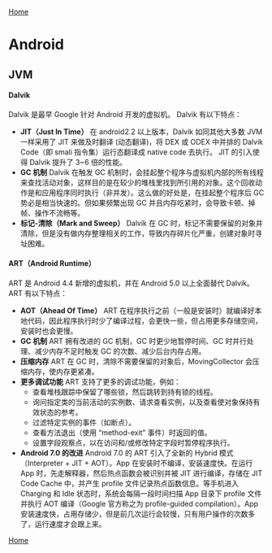 [Home](../../README)

# Android

## JVM

#### Dalvik
Dalvik 是最早 Google 针对 Android 开发的虚拟机。
Dalvik 有以下特点：
- **JIT（Just In Time）**
在 android2.2 以上版本，Dalvik 如同其他大多数 JVM 一样采用了 JIT 来做及时翻译 (动态翻译)，将 DEX 或 ODEX 中并排的 Dalvik Code（即 smali 指令集）运行态翻译成 native code 去执行。
JIT 的引入使得 Dalvik 提升了 3~6 倍的性能。
- **GC 机制**
Dalvik 在触发 GC 机制时，会挂起整个程序与虚拟机内部的所有线程来查找活动对象，这样目的是在较少的堆栈里找到所引用的对象。这个回收动作是和应用程序同时执行（非并发）。这么做的好处是，在挂起整个程序后 GC 势必是相当快速的。但如果频繁出现 GC 并且内存吃紧时，会导致卡顿、掉帧、操作不流畅等。
- **标记-清除（Mark and Sweep）**
Dalvik 在 GC 时，标记不需要保留的对象并清除，但是没有做内存整理相关的工作，导致内存碎片化严重，创建对象时寻址困难。

#### ART（Android Runtime）
ART 是 Android 4.4 新增的虚拟机，并在 Android 5.0 以上全面替代 Dalvik。
ART 有以下特点：
- **AOT（Ahead Of Time）**
ART 在程序执行之前（一般是安装时）就编译好本地代码，因此程序执行时少了编译过程，会更快一些，但占用更多存储空间，安装时也会更慢。
- **GC 机制**
ART 拥有改进的 GC 机制，GC 时更少地暂停时间、GC 时并行处理、减少内存不足时触发 GC 的次数、减少后台内存占用。
- **压缩内存**
ART 在 GC 时，清除不需要保留的对象后，MovingCollector 会压缩内存，使内存更紧凑。
- **更多调试功能**
ART 支持了更多的调试功能，例如：
    - 查看堆栈跟踪中保留了哪些锁，然后跳转到持有锁的线程。
    - 询问指定类的当前活动的实例数、请求查看实例，以及查看使对象保持有效状态的参考。
    - 过滤特定实例的事件（如断点）。
    - 查看方法退出（使用 “method-exit” 事件）时返回的值。
    - 设置字段观察点，以在访问和/或修改特定字段时暂停程序执行。
- **Android 7.0 的改进**
Android 7.0 的 ART 引入了全新的 Hybrid 模式（Interpreter + JIT + AOT）。App 在安装时不编译，安装速度快。在运行 App 时，先走解释器，然后热点函数会被识别并被 JIT 进行编译，存储在 JIT Code Cache 中，并产生 profile 文件记录热点函数信息。等手机进入 Charging 和 Idle 状态时，系统会每隔一段时间扫描 App 目录下 profile 文件并执行 AOT 编译（Google 官方称之为 profile-guided compilation）。App 安装速度快，占用存储少，但是前几次运行会较慢，只有用户操作的次数多了，运行速度才会跟上来。

[Home](../../README)
